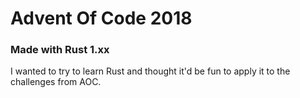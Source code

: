 # Advent Of Code 2018

### Made with Rust 1.xx
I wanted to try to learn Rust and thought it'd be fun to apply it to the challenges from AOC.

